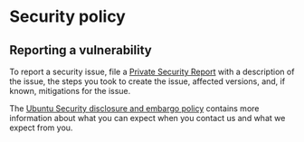# Security policy

## Reporting a vulnerability
To report a security issue, file a [Private Security Report](https://github.com/canonical/kratos-operator/security/advisories/new) with a description of the issue, the steps you took to create the issue, affected versions, and, if known, mitigations for the issue.

The [Ubuntu Security disclosure and embargo policy](https://ubuntu.com/security/disclosure-policy) contains more information about what you can expect when you contact us and what we expect from you.

